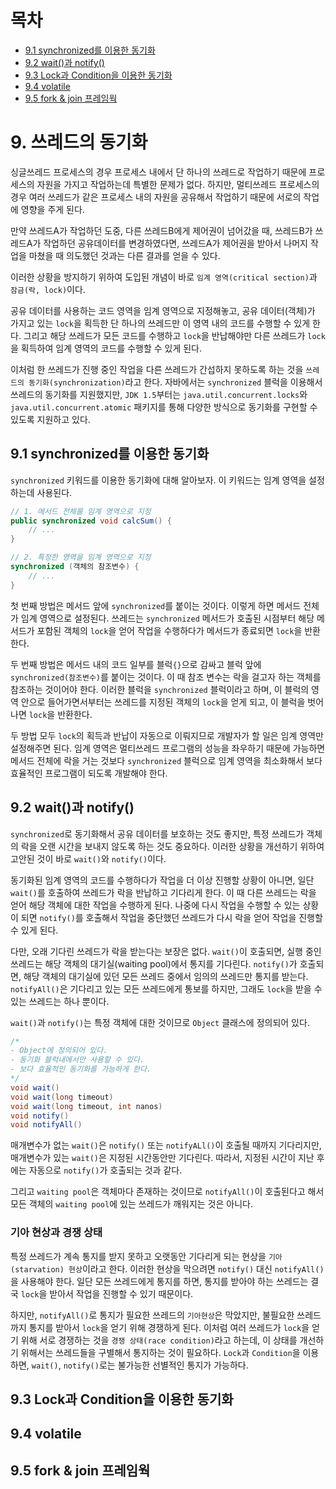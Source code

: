 # 목차

- [9.1 synchronized를 이용한 동기화](#91-synchronized를-이용한-동기화)
- [9.2 wait()과 notify()](#92-wait과-notify)
- [9.3 Lock과 Condition을 이용한 동기화](#93-Lock과-Condition을-이용한-동기화)
- [9.4 volatile](#94-volatile)
- [9.5 fork & join 프레임웍](#95-fork--join-프레임웍)

# 9. 쓰레드의 동기화

싱글쓰레드 프로세스의 경우 프로세스 내에서 단 하나의 쓰레드로 작업하기 때문에 프로세스의 자원을 가지고 작업하는데 특별한 문제가 없다. 하지만, 멀티쓰레드 프로세스의 경우 여러 쓰레드가 같은 프로세스 내의 자원을 공유해서 작업하기 때문에 서로의 작업에 영향을 주게 된다.

만약 쓰레드A가 작업하던 도중, 다른 쓰레드B에게 제어권이 넘어갔을 때, 쓰레드B가 쓰레드A가 작업하던 공유데이터를 변경하였다면, 쓰레드A가 제어권을 받아서 나머지 작업을 마쳤을 때 의도했던 것과는 다른 결과를 얻을 수 있다.

이러한 상황을 방지하기 위하여 도입된 개념이 바로 `임계 영역(critical section)`과 `잠금(락, lock)`이다.

공유 데이터를 사용하는 코드 영역을 임계 영역으로 지정해놓고, 공유 데이터(객체)가 가지고 있는 `lock`을 획득한 단 하나의 쓰레드만 이 영역 내의 코드를 수행할 수 있게 한다. 그리고 해당 쓰레드가 모든 코드를 수행하고 `lock`을 반납해야만 다른 쓰레드가 `lock`을 획득하여 임계 영역의 코드를 수행할 수 있게 된다.

이처럼 한 쓰레드가 진행 중인 작업을 다른 쓰레드가 간섭하지 못하도록 하는 것을 `쓰레드의 동기화(synchronization)`라고 한다. 자바에서는 `synchronized` 블럭을 이용해서 쓰레드의 동기화를 지원했지만, `JDK 1.5`부터는 `java.util.concurrent.locks`와 `java.util.concurrent.atomic` 패키지를 통해 다양한 방식으로 동기화를 구현할 수 있도록 지원하고 있다.

## 9.1 synchronized를 이용한 동기화

`synchronized` 키워드를 이용한 동기화에 대해 알아보자. 이 키워드는 임계 영역을 설정하는데 사용된다.

```Java
// 1. 메서드 전체를 임계 영역으로 지정
public synchronized void calcSum() {
    // ...
}

// 2. 특정한 영역을 임계 영역으로 지정
synchronized (객체의 참조변수) {
    // ...
}
```

첫 번째 방법은 메서드 앞에 `synchronized`를 붙이는 것이다. 이렇게 하면 메서드 전체가 임계 영역으로 설정된다. 쓰레드는 `synchronized` 메서드가 호출된 시점부터 해당 메서드가 포함된 객체의 `lock`을 얻어 작업을 수행하다가 메서드가 종료되면 `lock`을 반환한다.

두 번째 방법은 메서드 내의 코드 일부를 블럭`{}`으로 감싸고 블럭 앞에 `synchronized(참조변수)`를 붙이는 것이다. 이 때 참조 변수는 락을 걸고자 하는 객체를 참조하는 것이어야 한다. 이러한 블럭을 `synchronized` 블럭이라고 하며, 이 블럭의 영역 안으로 들어가면서부터는 쓰레드를 지정된 객체의 `lock`을 얻게 되고, 이 블럭을 벗어나면 `lock`을 반환한다.

두 방법 모두 `lock`의 획득과 반납이 자동으로 이뤄지므로 개발자가 할 일은 임계 영역만 설정해주면 된다. 임계 영역은 멀티쓰레드 프로그램의 성능을 좌우하기 때문에 가능하면 메서드 전체에 락을 거는 것보다 `synchronized` 블럭으로 임계 영역을 최소화해서 보다 효율적인 프로그램이 되도록 개발해야 한다.

## 9.2 wait()과 notify()

`synchronized`로 동기화해서 공유 데이터를 보호하는 것도 좋지만, 특정 쓰레드가 객체의 락을 오랜 시간을 보내지 않도록 하는 것도 중요하다. 이러한 상황을 개선하기 위하여 고안된 것이 바로 `wait()`와 `notify()`이다.

동기화된 임계 영역의 코드를 수행하다가 작업을 더 이상 진행할 상황이 아니면, 일단 `wait()`를 호출하여 쓰레드가 락을 반납하고 기다리게 한다. 이 때 다른 쓰레드는 락을 얻어 해당 객체에 대한 작업을 수행하게 된다. 나중에 다시 작업을 수행할 수 있는 상황이 되면 `notify()`를 호출해서 작업을 중단했던 쓰레드가 다시 락을 얻어 작업을 진행할 수 있게 된다.

다만, 오래 기다린 쓰레드가 락을 받는다는 보장은 없다. `wait()`이 호출되면, 실행 중인 쓰레드는 해당 객체의 대기실(waiting pool)에서 통지를 기다린다. `notify()`가 호출되면, 해당 객체의 대기실에 있던 모든 쓰레드 중에서 임의의 쓰레드만 통지를 받는다. `notifyAll()`은 기다리고 있는 모든 쓰레드에게 통보를 하지만, 그래도 `lock`을 받을 수 있는 쓰레드는 하나 뿐이다.

`wait()`과 `notify()`는 특정 객체에 대한 것이므로 `Object` 클래스에 정의되어 있다.

```Java
/*
- Object에 정의되어 있다.
- 동기화 블럭내에서만 사용할 수 있다.
- 보다 효율적인 동기화를 가능하게 한다.
*/
void wait()
void wait(long timeout)
void wait(long timeout, int nanos)
void notify()
void notifyAll()
```

매개변수가 없는 `wait()`은 `notify()` 또는 `notifyALl()`이 호출될 때까지 기다리지만, 매개변수가 있는 `wait()`은 지정된 시간동안만 기다린다. 따라서, 지정된 시간이 지난 후에는 자동으로 `notify()`가 호출되는 것과 같다.

그리고 `waiting pool`은 객체마다 존재하는 것이므로 `notifyAll()`이 호출된다고 해서 모든 객체의 `waiting pool`에 있는 쓰레드가 깨워지는 것은 아니다.

### 기아 현상과 경쟁 상태

특정 쓰레드가 계속 통지를 받지 못하고 오랫동안 기다리게 되는 현상을 `기아(starvation) 현상`이라고 한다. 이러한 현상을 막으려면 `notify()` 대신 `notifyAll()`을 사용해야 한다. 일단 모든 쓰레드에게 통지를 하면, 통지를 받아야 하는 쓰레드는 결국 `lock`을 받아서 작업을 진행할 수 있기 때문이다.

하지만, `notifyAll()`로 통지가 필요한 쓰레드의 `기아현상`은 막았지만, 불필요한 쓰레드까지 통지를 받아서 `lock`을 얻기 위해 경쟁하게 된다. 이처럼 여러 쓰레드가 `lock`을 얻기 위해 서로 경쟁하는 것을 `경쟁 상태(race condition)`라고 하는데, 이 상태를 개선하기 위해서는 쓰레드들을 구별해서 통지하는 것이 필요하다. `Lock`과 `Condition`을 이용하면, `wait()`, `notify()`로는 불가능한 선별적인 통지가 가능하다.

## 9.3 Lock과 Condition을 이용한 동기화

## 9.4 volatile

## 9.5 fork & join 프레임웍
